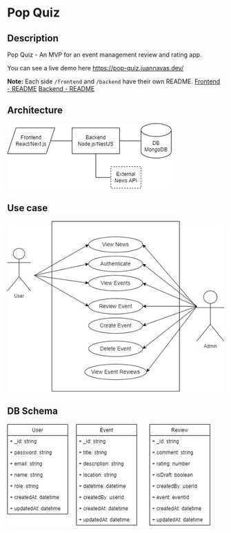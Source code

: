 # Pop Quiz

## Description

Pop Quiz - An MVP for an event management review and rating app.

You can see a live demo here https://pop-quiz.juannavas.dev/

**Note:** Each side `/frontend` and `/backend` have their own README. [Frontend - README](./frontend/README.md) [Backend - README](./backend/README.md)

## Architecture

<img src="./docs/architecture.png" />

## Use case

<img src="./docs/use-case.png" />

## DB Schema

<img src="./docs/db.png" />
